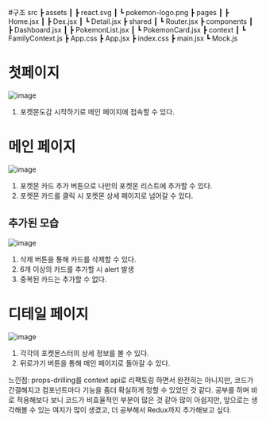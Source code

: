 #구조
src
 ┣ assets
 ┃ ┣ react.svg
 ┃ ┗ pokemon-logo.png
 ┣ pages
 ┃ ┣ Home.jsx
 ┃ ┣ Dex.jsx
 ┃ ┗ Detail.jsx
 ┣ shared
 ┃ ┗ Router.jsx
 ┣ components
 ┃ ┣ Dashboard.jsx
 ┃ ┣ PokemonList.jsx
 ┃ ┗ PokemonCard.jsx
 ┣ context
 ┃ ┗ FamilyContext.js
 ┣ App.css
 ┣ App.jsx
 ┣ index.css
 ┣ main.jsx
 ┗ Mock.js

# 첫페이지
![image](https://github.com/user-attachments/assets/217c4eb9-637b-4573-8b09-653e5fd8e26f)
1. 포켓몬도감 시작하기로 메인 페이지에 접속할 수 있다.


# 메인 페이지
![image](https://github.com/user-attachments/assets/815d1779-c2c3-48e6-8391-07af55993f9d)
1. 포켓몬 카드 추가 버튼으로 나만의 포켓몬 리스트에 추가할 수 있다.
2. 포켓몬 카드를 클릭 시 포켓몬 상세 페이지로 넘어갈 수 있다.

## 추가된 모습
![image](https://github.com/user-attachments/assets/c14eec8f-294f-4c23-a780-7cfc58ad999a)
1. 삭제 버튼을 통해 카드를 삭제할 수 있다.
2. 6개 이상의 카드를 추가할 시 alert 발생
3. 중복된 카드는 추가할 수 없다.


# 디테일 페이지
![image](https://github.com/user-attachments/assets/def4cc0e-eceb-4efd-b9aa-bace032f798a)
1. 각각의 포켓몬스터의 상세 정보를 볼 수 있다.
2. 뒤로가기 버튼을 통해 메인 페이지로 돌아갈 수 있다.



느낀점:
 props-drilling를 context api로 리팩토링 하면서 완전히는 아니지만, 코드가 간결해지고 컴포넌트마다 기능을 좀더 확실하게 정할 수 있었던 것 같다.
 공부를 하며 바로 적용해보다 보니 코드가 비효율적인 부분이 많은 것 같아 많이 아쉽지만, 앞으로는 생각해볼 수 있는 여지가 많이 생겼고, 더 공부해서 Redux까지 추가해보고 싶다.
 



 
